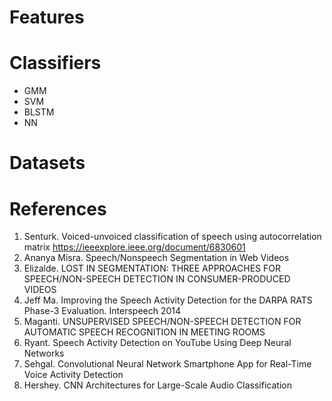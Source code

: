 
# Features

# Classifiers

* GMM
* SVM
* BLSTM
* NN

# Datasets

# References

1. Senturk. Voiced-unvoiced classification of speech using autocorrelation matrix https://ieeexplore.ieee.org/document/6830601
2. Ananya Misra.  Speech/Nonspeech Segmentation in Web Videos
3. Elizalde.  LOST IN SEGMENTATION: THREE APPROACHES FOR SPEECH/NON-SPEECH
DETECTION IN CONSUMER-PRODUCED VIDEOS
4. Jeff Ma. Improving the Speech Activity Detection for the DARPA RATS Phase-3 Evaluation.  Interspeech 2014
5. Maganti.  UNSUPERVISED SPEECH/NON-SPEECH DETECTION FOR AUTOMATIC SPEECH
RECOGNITION IN MEETING ROOMS
6. Ryant.  Speech Activity Detection on YouTube Using Deep Neural Networks
7. Sehgal. Convolutional Neural Network Smartphone App for Real-Time Voice Activity Detection
8. Hershey.  CNN Architectures for Large-Scale Audio Classification

